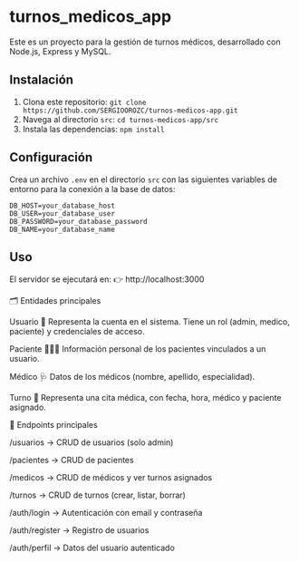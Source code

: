 # turnos_medicos_app

Este es un proyecto para la gestión de turnos médicos, desarrollado con Node.js, Express y MySQL.

## Instalación

1.  Clona este repositorio:
    `git clone https://github.com/SERGIOOROZC/turnos-medicos-app.git`
2.  Navega al directorio `src`:
    `cd turnos-medicos-app/src`
3.  Instala las dependencias:
    `npm install`

## Configuración

Crea un archivo `.env` en el directorio `src` con las siguientes variables de entorno para la conexión a la base de datos:

```
DB_HOST=your_database_host
DB_USER=your_database_user
DB_PASSWORD=your_database_password
DB_NAME=your_database_name
```

## Uso

El servidor se ejecutará en:
👉 http://localhost:3000

🗂️ Entidades principales

Usuario 👤
Representa la cuenta en el sistema. Tiene un rol (admin, medico, paciente) y credenciales de acceso.

Paciente 🧑‍🤝‍🧑
Información personal de los pacientes vinculados a un usuario.

Médico 🩺
Datos de los médicos (nombre, apellido, especialidad).

Turno 📅
Representa una cita médica, con fecha, hora, médico y paciente asignado.

📌 Endpoints principales

/usuarios → CRUD de usuarios (solo admin)

/pacientes → CRUD de pacientes

/medicos → CRUD de médicos y ver turnos asignados

/turnos → CRUD de turnos (crear, listar, borrar)

/auth/login → Autenticación con email y contraseña

/auth/register → Registro de usuarios

/auth/perfil → Datos del usuario autenticado